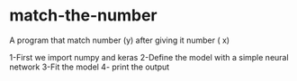 # match-the-number
A program that match number (y) after giving it number ( x)

1-First we import numpy and keras
2-Define the model with a simple neural network
3-Fit the model
4- print the output
